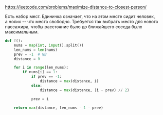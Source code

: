 https://leetcode.com/problems/maximize-distance-to-closest-person/

Есть набор мест. Единичка означает, что на этом месте сидит человек, а нолик -- что место свободно. Требуется так выбрать место для нового пассажира, чтобы расстояние было до ближайшего соседа было максимальным.
```python
def f():
    nums = map(int, input().split())
    len_nums = len(nums)
    prev = -1  # NB
    distance = 0

    for i in range(len_nums):
        if nums[i] == 1:
            if prev == -1:
                distance = max(distance, i)
            else:
                distance = max(distance, (i - prev) // 2)

	        prev = i

    return max(distance, len_nums - 1 - prev)
```